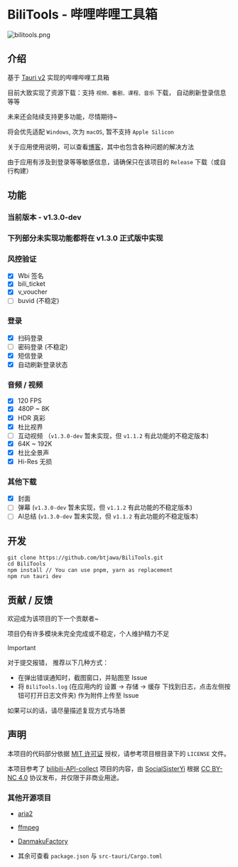 # BiliTools - 哔哩哔哩工具箱

![bilitools.png](https://cdn.jsdelivr.net/gh/btjawa/btjawa/assets/bilitools.png)

## 介绍

基于 [Tauri v2](https://v2.tauri.app) 实现的哔哩哔哩工具箱

目前大致实现了资源下载：支持 `视频、番剧、课程、音乐` 下载， 自动刷新登录信息等等

未来还会陆续支持更多功能，尽情期待~

将会优先适配 `Windows`, 次为 `macOS`, 暂不支持 `Apple Silicon`

关于应用使用说明，可以查看[博客](https://www.btjawa.top/bilitools)，其中也包含各种问题的解决方法

由于应用有涉及到登录等等敏感信息，请确保只在该项目的 `Release` 下载（或自行构建）

## 功能

### 当前版本 - v1.3.0-dev

### 下列部分未实现功能都将在 v1.3.0 正式版中实现

### 风控验证

 - [x] Wbi 签名
 - [x] bili_ticket
 - [x] v_voucher
 - [ ] buvid (不稳定)

### 登录

 - [x] 扫码登录
 - [ ] 密码登录 (不稳定)
 - [x] 短信登录
 - [x] 自动刷新登录状态

### 音频 / 视频

 - [x] 120 FPS
 - [x] 480P ~ 8K
 - [x] HDR 真彩
 - [x] 杜比视界
 - [ ] 互动视频 （`v1.3.0-dev` 暂未实现，但 `v1.1.2` 有此功能的不稳定版本)
 - [x] 64K ~ 192K
 - [x] 杜比全景声
 - [x] Hi-Res 无损

### 其他下载

 - [x] 封面
 - [ ] 弹幕 (`v1.3.0-dev` 暂未实现，但 `v1.1.2` 有此功能的不稳定版本)
 - [ ] AI总结 (`v1.3.0-dev` 暂未实现，但 `v1.1.2` 有此功能的不稳定版本)

## 开发

```shell
git clone https://github.com/btjawa/BiliTools.git
cd BiliTools
npm install // You can use pnpm, yarn as replacement
npm run tauri dev
```

## 贡献 / 反馈

欢迎成为该项目的下一个贡献者~

项目仍有许多模块未完全完成或不稳定，个人维护精力不足

> [!IMPORTANT]
>
> 对于提交报错， 推荐以下几种方式：
> - 在弹出错误通知时，截图窗口，并贴图至 Issue
> - 将 `BiliTools.log` (在应用内的 设置 -> 存储 -> 缓存 下找到日志，点击左侧按钮可打开日志文件夹) 作为附件上传至 Issue
> 
> 如果可以的话，请尽量描述复现方式与场景

## 声明

本项目的代码部分依据 [MIT 许可证](https://opensource.org/license/mit) 授权，请参考项目根目录下的 `LICENSE` 文件。

本项目参考了 [bilibili-API-collect](https://github.com/SocialSisterYi/bilibili-API-collect) 项目的内容，由 [SocialSisterYi](https://github.com/SocialSisterYi) 根据 [CC BY-NC 4.0](https://creativecommons.org/licenses/by-nc/4.0/deed.en) 协议发布，并仅限于非商业用途。

### 其他开源项目

 - [aria2](https://github.com/aria2/aria2)

 - [ffmpeg](https://git.ffmpeg.org/ffmpeg.git)

 - [DanmakuFactory](https://github.com/hihkm/DanmakuFactory)

 - 其余可查看 `package.json` 与 `src-tauri/Cargo.toml`